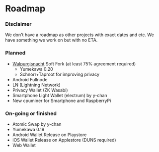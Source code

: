 # Roadmap

### Disclaimer
We don't have a roadmap as other projects with exact dates and etc. We have something we work on but with no ETA.

### Planned
- [Walpurgisnacht](https://gist.github.com/decryp2kanon/1f8f56b5b28e5aa5895d2bf75d335603) Soft Fork (at least 75% agreement required)
  * Yumekawa 0.20
  * Schnorr+Taproot for improving privacy
- Android Fullnode
- LN (Lightning Network)
- Privacy Wallet (ZK Wasabi)
- Smartphone Light Wallet (electrum) by y-chan
- New cpuminer for Smartphone and RaspberryPi

### On-going or finished
- Atomic Swap by y-chan
- Yumekawa 0.19
- Android Wallet Release on Playstore
- iOS Wallet Release on Applestore (DUNS required)
- Web Wallet
